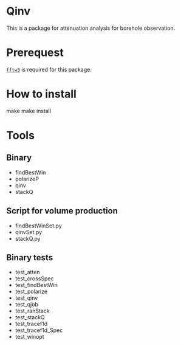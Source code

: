 # Qinv

This is a package for attenuation analysis for borehole observation.

# Prerequest

[`fftw3`](http://www.fftw.org/) is required for this package.

# How to install

make
make install

# Tools

## Binary

- findBestWin
- polarizeP
- qinv
- stackQ

## Script for volume production

- findBestWinSet.py
- qinvSet.py
- stackQ.py

## Binary tests

- test_atten
- test_crossSpec
- test_findBestWin
- test_polarize
- test_qinv
- test_qjob
- test_ranStack
- test_stackQ
- test_tracef1d
- test_tracef1d_Spec
- test_winopt
